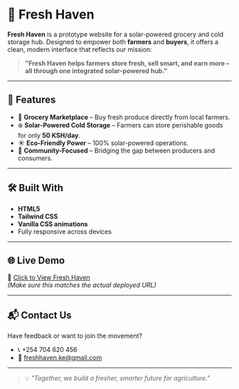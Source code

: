 # 🥬 Fresh Haven

**Fresh Haven** is a prototype website for a solar-powered grocery and cold storage hub. Designed to empower both **farmers** and **buyers**, it offers a clean, modern interface that reflects our mission:

> **"Fresh Haven helps farmers store fresh, sell smart, and earn more – all through one integrated solar-powered hub."**

---

## 🚀 Features

- 🛒 **Grocery Marketplace** – Buy fresh produce directly from local farmers.
- ❄️ **Solar-Powered Cold Storage** – Farmers can store perishable goods for only **50 KSH/day**.
- ☀️ **Eco-Friendly Power** – 100% solar-powered operations.
- 🤝 **Community-Focused** – Bridging the gap between producers and consumers.

---

## 🛠 Built With

- **HTML5**
- **Tailwind CSS**
- **Vanilla CSS animations**
- Fully responsive across devices

---

## 🌐 Live Demo

🔗 [Click to View Fresh Haven](https://github.com/lucy-Kimani-hub/fresh__haven/blob/main/FRESH%20HAVEN.html)  
*(Make sure this matches the actual deployed URL)*

---

## 📬 Contact Us

Have feedback or want to join the movement?

- 📞 +254 704 620 456  
- 📧 [freshhaven.ke@gmail.com](mailto:freshhaven.ke@gmail.com)

---

> 💡 _"Together, we build a fresher, smarter future for agriculture."_
